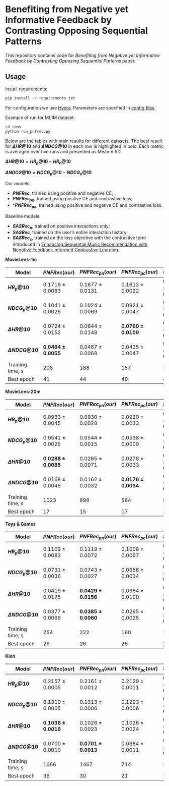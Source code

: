 # Benefiting from Negative yet Informative Feedback by Contrasting Opposing Sequential Patterns

This repository contains code for *Benefiting from Negative yet Informative Feedback by Contrasting Opposing Sequential Patterns* paper.

## Usage
Install requirements:
```sh
pip install -r requirements.txt
```

For configuration we use [Hydra](https://hydra.cc/). Parameters are specified in [config files](runs/configs/).

Example of run for ML1M dataset:

```sh
cd runs
python run_pnfrec.py 
```
Below are the tables with main results for different datasets. The best result for **$\Delta HR@10$** and **$\Delta NDCG@10$** in each row is highlighted in bold. Each metric is averaged over five runs and presented as Mean $\pm$ SD.

**$\Delta HR@10 = HR_p@10 - HR_n@10$** 

**$\Delta NDCG@10 = NDCG_p@10 - NDCG_n@10$**

Our models:
* **$PNFRec$**, trained using positive and negative CE;
* **$PNFRec_{pn}$**, trained using positive CE and contrastive
loss;
* ***$PNFRec_{pc}$**, trained using positive and negative CE and contrastive loss.

Baseline models:
* **$SASRec_p$**, trained on positive interactions only;
* **$SASRec$**, trained on the user’s entire interaction history;
* **$SASRec_c$**, trained on the loss objective with the contrastive term introduced in [Enhancing Sequential Music Recommendation with Negative Feedback-informed Contrastive Learning](https://arxiv.org/abs/2409.07367).

**MovieLens-1m**

| **Model**          | **$PNFRec (our)$**   | **$PNFRec_{pn} (our)$**|**$PNFRec_{pc} (our)$**| **$SASRec_p$**   |**$SASRec_c$**    |**$SASRec$**      |
|--------------------|--------------------|--------------------|-------------------|----------------|----------------|----------------|
| **$HR_p@10$**      | 0.1716 $\pm$ 0.0083| 0.1677 $\pm$ 0.0131| 0.1612 $\pm$ 0.0022| 0.1587 $\pm$ 0.0112| 0.1638 $\pm$ 0.0083| 0.1683 $\pm$ 0.0089|
| **$NDCG_p@10$**    | 0.1041 $\pm$ 0.0026|	0.1024 $\pm$ 0.0069| 0.0921 $\pm$ 0.0047|	0.0935 $\pm$ 0.0086| 0.0892 $\pm$ 0.0053| 0.0927 $\pm$ 0.0034|      
| **$\Delta HR@10$** | 0.0724 $\pm$ 0.0152|	0.0644 $\pm$ 0.0148| **0.0760 $\pm$ 0.0109**|	0.0726 $\pm$ 0.0170| -0.0213 $\pm$ 0.0044|	-0.0160 $\pm$ 0.0061|
|**$\Delta NDCG@10$**| **0.0484 $\pm$ 0.0055**|	0.0467 $\pm$ 0.0068| 0.0435 $\pm$ 0.0047|	0.0449 $\pm$ 0.0052| -0.0174 $\pm$ 0.0036|	-0.0116 $\pm$ 0.0064|
| Training time, s      | 208|188|	157|	123|	423|	160|
| Best epoch     |41|	44|	40|	42|	52|	41|

**MovieLens-20m**

| **Model**          | **$PNFRec (our)$**   | **$PNFRec_{pn} (our)$**|**$PNFRec_{pc} (our)$**| **$SASRec_p$**   |**$SASRec_c$**    |**$SASRec$**      |
|--------------------|--------------------|--------------------|-------------------|----------------|----------------|----------------|
| **$HR_p@10$**      | 0.0933 $\pm$ 0.0045| 0.0930 $\pm$ 0.0028| 0.0920 $\pm$ 0.0033| 0.0873 $\pm$ 0.0053| 0.0893 $\pm$ 0.0014| 0.0902 $\pm$ 0.0026|
| **$NDCG_p@10$**    | 0.0541 $\pm$ 0.0025|	0.0544 $\pm$ 0.0015| 0.0538 $\pm$ 0.0009|	0.0511 $\pm$ 0.0032| 0.0541 $\pm$ 0.0010| 0.0545 $\pm$ 0.0011|      
| **$\Delta HR@10$** | **0.0288 $\pm$ 0.0085**|	0.0265 $\pm$ 0.0071| 0.0278 $\pm$ 0.0033|	0.0276 $\pm$ 0.0047| 0.0016 $\pm$ 0.0022|	0.0043 $\pm$ 0.0050|
|**$\Delta NDCG@10$**| 0.0168 $\pm$ 0.0046|	0.0162 $\pm$ 0.0032| **0.0176 $\pm$ 0.0034**|	0.0174 $\pm$ 0.0042| 0.0007 $\pm$ 0.0023|	0.0028 $\pm$ 0.0029|
| Training time, s      | 1023|	898|	564|	549|	2755|	1959|
| Best epoch     |17|	15|	17|	17|	23|	19|

**Toys & Games**

| **Model**          | **$PNFRec (our)$**   | **$PNFRec_{pn} (our)$**|**$PNFRec_{pc} (our)$**| **$SASRec_p$**   |**$SASRec_c$**    |**$SASRec$**      |
|--------------------|--------------------|--------------------|-------------------|----------------|----------------|----------------|
| **$HR_p@10$**      | 0.1109 $\pm$ 0.0083| 0.1119 $\pm$ 0.0072| 0.1008 $\pm$ 0.0067| 0.0998 $\pm$ 0.0039| 0.1279 $\pm$ 0.0041| 0.1275 $\pm$ 0.0043|
| **$NDCG_p@10$**    | 0.0731 $\pm$ 0.0036|	0.0743 $\pm$ 0.0027| 0.0656 $\pm$ 0.0034|	0.0661 $\pm$ 0.0035| 0.0795 $\pm$ 0.0019| 0.0804 $\pm$ 0.0014|      
| **$\Delta HR@10$** | 0.0419 $\pm$ 0.0175|	**0.0429 $\pm$ 0.0156**| 0.0364 $\pm$ 0.0100|	0.0354 $\pm$ 0.0037| -0.0284 $\pm$ 0.0096|	-0.0425 $\pm$ 0.0116|
|**$\Delta NDCG@10$**| 0.0377 $\pm$ 0.0069|	**0.0385 $\pm$ 0.0060**| 0.0295 $\pm$ 0.0025|	0.0290 $\pm$ 0.0024| -0.0191 $\pm$ 0.0079|	-0.0256 $\pm$ 0.0078|
| Training time, s     | 254|	222|	160|	158|	313|	260|
| Best epoch     |26|	26|	26|	26|	35|	30|

**Kion**

| **Model**          | **$PNFRec (our)$**   | **$PNFRec_{pn} (our)$**|**$PNFRec_{pc} (our)$**| **$SASRec_p$**   |**$SASRec_c$**    |**$SASRec$**      |
|--------------------|--------------------|--------------------|-------------------|----------------|----------------|----------------|
| **$HR_p@10$**      | 0.2157 $\pm$ 0.0005| 0.2161 $\pm$ 0.0012| 0.2129 $\pm$ 0.0011| 0.2135 $\pm$ 0.0020| 0.2182 $\pm$ 0.0011| 0.2180 $\pm$ 0.0014|
| **$NDCG_p@10$**    | 0.1310 $\pm$ 0.0005|	0.1313 $\pm$ 0.0006| 0.1293 $\pm$ 0.0006|	0.1300 $\pm$ 0.0011| 0.1308 $\pm$ 0.0009| 0.1316 $\pm$ 0.0009|      
| **$\Delta HR@10$** | **0.1036 $\pm$ 0.0016**|	0.1026 $\pm$ 0.0023| 0.1026 $\pm$ 0.0024|	0.1024 $\pm$ 0.0019| 0.0727 $\pm$ 0.0018|	0.0719 $\pm$ 0.0047|
|**$\Delta NDCG@10$**| 0.0700 $\pm$ 0.0010|	**0.0701 $\pm$ 0.0013**| 0.0684 $\pm$ 0.0011|	0.0689 $\pm$ 0.0009| 0.0506 $\pm$ 0.0014|	0.0521 $\pm$ 0.0012|
| Training time, s    | 1666|	1467|	714|	1004|	1730|	1124|
| Best epoch     |36 |	30|	21|	19|	32|	28|
